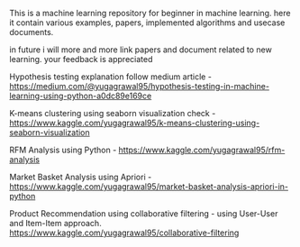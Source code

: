 This is a machine learning repository for beginner in machine learning. here it contain various examples, papers, implemented algorithms and usecase documents.

in future i will more and more link papers and document related to new learning. your feedback is appreciated

Hypothesis testing explanation follow medium article - https://medium.com/@yugagrawal95/hypothesis-testing-in-machine-learning-using-python-a0dc89e169ce

K-means clustering using seaborn visualization check - https://www.kaggle.com/yugagrawal95/k-means-clustering-using-seaborn-visualization

RFM Analysis using Python - https://www.kaggle.com/yugagrawal95/rfm-analysis

Market Basket Analysis using Apriori - https://www.kaggle.com/yugagrawal95/market-basket-analysis-apriori-in-python 

Product Recommendation using collaborative filtering - using User-User and Item-Item approach.
https://www.kaggle.com/yugagrawal95/collaborative-filtering
